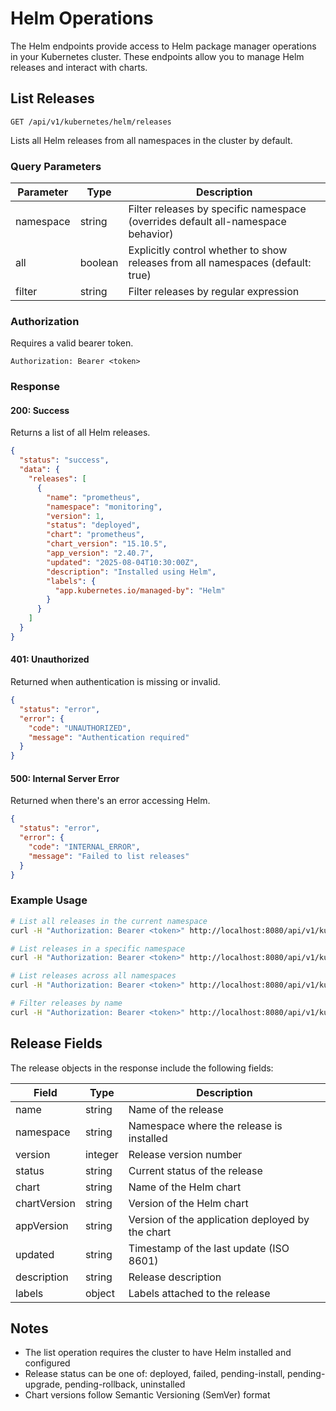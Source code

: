 # Helm Operations

The Helm endpoints provide access to Helm package manager operations in your Kubernetes cluster. These endpoints allow you to manage Helm releases and interact with charts.

## List Releases

```http
GET /api/v1/kubernetes/helm/releases
```

Lists all Helm releases from all namespaces in the cluster by default.

### Query Parameters

| Parameter     | Type    | Description |
|--------------|---------|-------------|
| namespace    | string  | Filter releases by specific namespace (overrides default all-namespace behavior) |
| all          | boolean | Explicitly control whether to show releases from all namespaces (default: true) |
| filter       | string  | Filter releases by regular expression |

### Authorization

Requires a valid bearer token.

```http
Authorization: Bearer <token>
```

### Response

#### 200: Success

Returns a list of all Helm releases.

```json
{
  "status": "success",
  "data": {
    "releases": [
      {
        "name": "prometheus",
        "namespace": "monitoring",
        "version": 1,
        "status": "deployed",
        "chart": "prometheus",
        "chart_version": "15.10.5",
        "app_version": "2.40.7",
        "updated": "2025-08-04T10:30:00Z",
        "description": "Installed using Helm",
        "labels": {
          "app.kubernetes.io/managed-by": "Helm"
        }
      }
    ]
  }
}
```

#### 401: Unauthorized

Returned when authentication is missing or invalid.

```json
{
  "status": "error",
  "error": {
    "code": "UNAUTHORIZED",
    "message": "Authentication required"
  }
}
```

#### 500: Internal Server Error

Returned when there's an error accessing Helm.

```json
{
  "status": "error",
  "error": {
    "code": "INTERNAL_ERROR",
    "message": "Failed to list releases"
  }
}
```

### Example Usage

```bash
# List all releases in the current namespace
curl -H "Authorization: Bearer <token>" http://localhost:8080/api/v1/kubernetes/helm/releases

# List releases in a specific namespace
curl -H "Authorization: Bearer <token>" http://localhost:8080/api/v1/kubernetes/helm/releases?namespace=monitoring

# List releases across all namespaces
curl -H "Authorization: Bearer <token>" http://localhost:8080/api/v1/kubernetes/helm/releases?all=true

# Filter releases by name
curl -H "Authorization: Bearer <token>" http://localhost:8080/api/v1/kubernetes/helm/releases?filter=prometheus
```

## Release Fields

The release objects in the response include the following fields:

| Field         | Type     | Description |
|--------------|----------|-------------|
| name         | string   | Name of the release |
| namespace    | string   | Namespace where the release is installed |
| version      | integer  | Release version number |
| status       | string   | Current status of the release |
| chart        | string   | Name of the Helm chart |
| chartVersion | string   | Version of the Helm chart |
| appVersion   | string   | Version of the application deployed by the chart |
| updated      | string   | Timestamp of the last update (ISO 8601) |
| description  | string   | Release description |
| labels       | object   | Labels attached to the release |

## Notes

- The list operation requires the cluster to have Helm installed and configured
- Release status can be one of: deployed, failed, pending-install, pending-upgrade, pending-rollback, uninstalled
- Chart versions follow Semantic Versioning (SemVer) format
